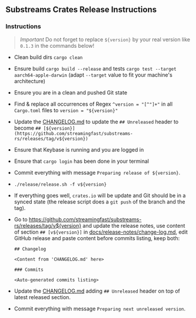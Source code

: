 ## Substreams Crates Release Instructions

### Instructions

> *Important* Do not forget to replace `${version}` by your real version like `0.1.3` in the commands below!

- Clean build dirs `cargo clean`
- Ensure build `cargo build --release` and tests `cargo test --target aarch64-apple-darwin` (adapt `--target` value to fit your machine's architecture)
- Ensure you are in a clean and pushed Git state
- Find & replace all occurrences of Regex `^version = "[^"]+"` in all `Cargo.toml` files to `version = "${version}"`
- Update the [CHANGELOG.md](CHANGELOG.md) to update the `## Unreleased` header to become `## [${version}](https://github.com/streamingfast/substreams-rs/releases/tag/v${version})`
- Ensure that Keybase is running and you are logged in
- Ensure that `cargo login` has been done in your terminal
- Commit everything with message `Preparing release of ${version}`.
- `./release/release.sh -f v${version}`
- If everything goes well, `crates.io` will be update and Git should be in a synced state (the release script does a `git push` of the branch and the tag).
- Go to https://github.com/streamingfast/substreams-rs/releases/tag/v${version} and update the release notes, use content of section `## [v${version}]` in [docs/release-notes/change-log.md](../docs/release-notes/change-log.md), edit GitHub release and paste content before commits listing, keep both:

  ```
  ## Changelog

  <Content from 'CHANGELOG.md' here>

  ### Commits

  <Auto-generated commits listing>
  ```

- Update the [CHANGELOG.md](CHANGELOG.md) adding `## Unreleased` header on top of latest released section.
- Commit everything with message `Preparing next unreleased version`.
